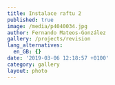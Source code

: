 ```yaml
---
title: Instalace raftu 2
published: true
image: /media/p4040034.jpg
author: Fernando Mateos-González
gallery: /projects/revision
lang_alternatives:
  en_GB: {}
date: '2019-03-06 12:18:57 +0100'
category: gallery
layout: photo
---
```


